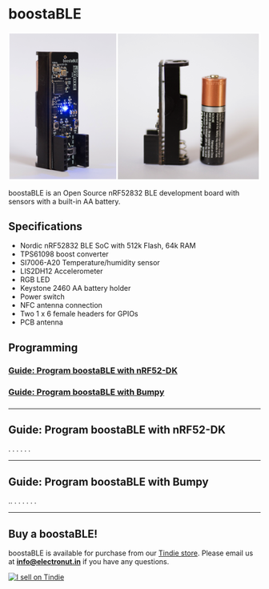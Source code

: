 # boostaBLE

![boostaBLE](boostaBLE.png)

boostaBLE is an Open Source nRF52832 BLE development board with 
sensors with a built-in AA battery.

## Specifications

- Nordic nRF52832 BLE SoC with 512k Flash, 64k RAM
- TPS61098 boost converter
- SI7006-A20 Temperature/humidity sensor
- LIS2DH12 Accelerometer
- RGB LED
- Keystone 2460 AA battery holder
- Power switch
- NFC antenna connection
- Two 1 x 6 female headers for GPIOs
- PCB antenna

## Programming

<h3><a href="#nRF52-DK">Guide: Program boostaBLE with nRF52-DK</a><h3/>

<h3><a href="#Bumpy">Guide: Program boostaBLE with Bumpy</a><h3/>

<hr />

<h2 name="nRF52-DK"> Guide: Program boostaBLE with nRF52-DK </h2>

.
.
.
.
.
.

<hr />

<h2 name="Bumpy"> Guide: Program boostaBLE with Bumpy </h2>
..
.
.
.
.
.
.

<hr />


## Buy a boostaBLE!

boostaBLE is available for purchase from our [Tindie store][1]. Please email us at **info@electronut.in** if you have any questions.

<a href="https://www.tindie.com/stores/ElectronutLabs/?ref=offsite_badges&utm_source=sellers_ElectronutLabs&utm_medium=badges&utm_campaign=badge_large"><img src="https://d2ss6ovg47m0r5.cloudfront.net/badges/tindie-larges.png" alt="I sell on Tindie" width="200" height="104"></a>

[1]: https://www.tindie.com/stores/ElectronutLabs/
